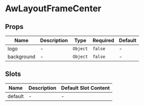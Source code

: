 # AwLayoutFrameCenter

## Props

<!-- @vuese:AwLayoutFrameCenter:props:start -->
|Name|Description|Type|Required|Default|
|---|---|---|---|---|
|logo|-|`Object`|`false`|-|
|background|-|`Object`|`false`|-|

<!-- @vuese:AwLayoutFrameCenter:props:end -->






## Slots

<!-- @vuese:AwLayoutFrameCenter:slots:start -->
|Name|Description|Default Slot Content|
|---|---|---|
|default|-|-|

<!-- @vuese:AwLayoutFrameCenter:slots:end -->






